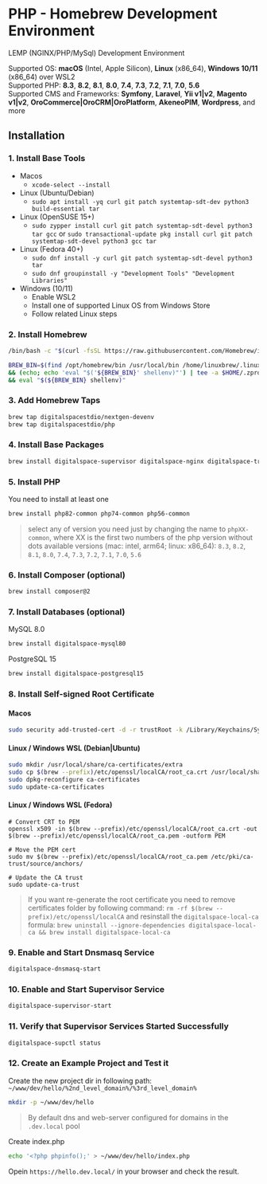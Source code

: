 # PHP - Homebrew Development Environment
LEMP (NGINX/PHP/MySql) Development Environment

Supported OS: **macOS** (Intel, Apple Silicon), **Linux** (x86_64), **Windows 10/11** (x86_64) over WSL2  
Supported PHP: **8.3**, **8.2**, **8.1**, **8.0**, **7.4**, **7.3**, **7.2**, **7.1**, **7.0**, **5.6**  
Supported CMS and Frameworks: **Symfony**, **Laravel**, **Yii v1|v2**, **Magento v1|v2**, **OroCommerce|OroCRM|OroPlatform**, **AkeneoPIM**, **Wordpress**, and more

## Installation
### 1. Install Base Tools
- Macos
    - `xcode-select --install`
- Linux (Ubuntu/Debian)
    - `sudo apt install -yq curl git patch systemtap-sdt-dev python3 build-essential tar`
- Linux (OpenSUSE 15+)
    - `sudo zypper install curl git patch systemtap-sdt-devel python3 tar gcc` or `sudo transactional-update pkg install curl git patch systemtap-sdt-devel python3 gcc tar`
- Linux (Fedora 40+)
    - `sudo dnf install -y curl git patch systemtap-sdt-devel python3 tar`
    - `sudo dnf groupinstall -y "Development Tools" "Development Libraries"`
- Windows (10/11)
    - Enable WSL2
    - Install one of supported Linux OS from Windows Store
    - Follow related Linux steps

### 2. Install Homebrew
```bash
/bin/bash -c "$(curl -fsSL https://raw.githubusercontent.com/Homebrew/install/HEAD/install.sh)"
```
```bash
BREW_BIN=$(find /opt/homebrew/bin /usr/local/bin /home/linuxbrew/.linuxbrew/bin -name "brew" 2> /dev/null); [ -f "${BREW_BIN}" ] \
&& (echo; echo 'eval "$('${BREW_BIN}' shellenv)"') | tee -a $HOME/.zprofile | tee -a $HOME/.bashrc \
&& eval "$(${BREW_BIN} shellenv)"
```

### 3. Add Homebrew Taps
```bash
brew tap digitalspacestdio/nextgen-devenv
brew tap digitalspacestdio/php
```

### 4. Install Base Packages
```bash
brew install digitalspace-supervisor digitalspace-nginx digitalspace-traefik digitalspace-dnsmasq digitalspace-allutils
```

### 5. Install PHP
You need to install at least one
```bash
brew install php82-common php74-common php56-common
```
> select any of version you need just by changing the name to `phpXX-common`, where XX is the first two numbers of the php version without dots
> available versions (mac: intel, arm64; linux: x86_64): `8.3`, `8.2`, `8.1`, `8.0`, `7.4`, `7.3`, `7.2`, `7.1`, `7.0`, `5.6`

### 6. Install Composer (optional)
```bash
brew install composer@2
```
### 7. Install Databases (optional)

MySQL 8.0
```bash
brew install digitalspace-mysql80
```

PostgreSQL 15
```bash
brew install digitalspace-postgresql15
```

### 8. Install Self-signed Root Certificate
#### Macos
```bash
sudo security add-trusted-cert -d -r trustRoot -k /Library/Keychains/System.keychain $(brew --prefix)/etc/openssl/localCA/root_ca.crt
```

#### Linux / Windows WSL (Debian|Ubuntu)
```bash
sudo mkdir /usr/local/share/ca-certificates/extra
sudo cp $(brew --prefix)/etc/openssl/localCA/root_ca.crt /usr/local/share/ca-certificates/extra/
sudo dpkg-reconfigure ca-certificates
sudo update-ca-certificates
```

#### Linux / Windows WSL (Fedora)
```
# Convert CRT to PEM
openssl x509 -in $(brew --prefix)/etc/openssl/localCA/root_ca.crt -out $(brew --prefix)/etc/openssl/localCA/root_ca.pem -outform PEM

# Move the PEM cert
sudo mv $(brew --prefix)/etc/openssl/localCA/root_ca.pem /etc/pki/ca-trust/source/anchors/

# Update the CA trust
sudo update-ca-trust
```

> If you want re-generate the root certificate you need to remove certificates folder by following command: `rm -rf $(brew --prefix)/etc/openssl/localCA`
> and resinstall the `digitalspace-local-ca` formula: `brew uninstall --ignore-dependencies digitalspace-local-ca && brew install digitalspace-local-ca`

### 9. Enable and Start Dnsmasq Service
```bash
digitalspace-dnsmasq-start
```

### 10. Enable and Start Supervisor Service
```bash
digitalspace-supervisor-start
```

### 11. Verify that Supervisor Services Started Successfully
```bash
digitalspace-supctl status
```
### 12. Create an Example Project and Test it

Create the new project dir in following path: `~/www/dev/hello/%2nd_level_domain%/%3rd_level_domain%`
```bash
mkdir -p ~/www/dev/hello
```
> By default dns and web-server configured for domains in the `.dev.local` pool 

Create index.php
```bash
echo '<?php phpinfo();' > ~/www/dev/hello/index.php
```

Opein `https://hello.dev.local/` in your browser and check the result.

